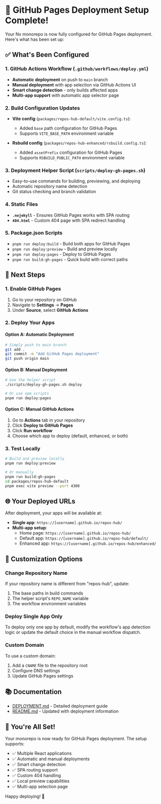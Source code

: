 # 🚀 GitHub Pages Deployment Setup Complete!

Your Nx monorepo is now fully configured for GitHub Pages deployment. Here's what has been set up:

## ✅ What's Been Configured

### 1. GitHub Actions Workflow (`.github/workflows/deploy.yml`)
- **Automatic deployment** on push to `main` branch
- **Manual deployment** with app selection via GitHub Actions UI
- **Smart change detection** - only builds affected apps
- **Multi-app support** with automatic app selector page

### 2. Build Configuration Updates
- **Vite config** (`packages/repos-hub-default/vite.config.ts`):
  - Added `base` path configuration for GitHub Pages
  - Supports `VITE_BASE_PATH` environment variable

- **Rsbuild config** (`packages/repos-hub-enhanced/rsbuild.config.ts`):
  - Added `assetPrefix` configuration for GitHub Pages  
  - Supports `RSBUILD_PUBLIC_PATH` environment variable

### 3. Deployment Helper Script (`scripts/deploy-gh-pages.sh`)
- Easy-to-use commands for building, previewing, and deploying
- Automatic repository name detection
- Git status checking and branch validation

### 4. Static Files
- **`.nojekyll`** - Ensures GitHub Pages works with SPA routing
- **`404.html`** - Custom 404 page with SPA redirect handling

### 5. Package.json Scripts
- `pnpm run deploy:build` - Build both apps for GitHub Pages
- `pnpm run deploy:preview` - Build and preview locally
- `pnpm run deploy:pages` - Deploy to GitHub Pages
- `pnpm run build:gh-pages` - Quick build with correct paths

## 🎯 Next Steps

### 1. Enable GitHub Pages
1. Go to your repository on GitHub
2. Navigate to **Settings** → **Pages**
3. Under **Source**, select **GitHub Actions**

### 2. Deploy Your Apps

#### Option A: Automatic Deployment
```bash
# Simply push to main branch
git add .
git commit -m "Add GitHub Pages deployment"
git push origin main
```

#### Option B: Manual Deployment
```bash
# Use the helper script
./scripts/deploy-gh-pages.sh deploy

# Or use npm scripts
pnpm run deploy:pages
```

#### Option C: Manual GitHub Actions
1. Go to **Actions** tab in your repository
2. Click **Deploy to GitHub Pages**
3. Click **Run workflow**
4. Choose which app to deploy (default, enhanced, or both)

### 3. Test Locally
```bash
# Build and preview locally
pnpm run deploy:preview

# Or manually
pnpm run build:gh-pages
cd packages/repos-hub-default
pnpm exec vite preview --port 4300
```

## 🌐 Your Deployed URLs

After deployment, your apps will be available at:

- **Single app**: `https://[username].github.io/repos-hub/`
- **Multi-app setup**:
  - Home page: `https://[username].github.io/repos-hub/`
  - Default app: `https://[username].github.io/repos-hub/default/`
  - Enhanced app: `https://[username].github.io/repos-hub/enhanced/`

## 🔧 Customization Options

### Change Repository Name
If your repository name is different from "repos-hub", update:
1. The base paths in build commands
2. The helper script's `REPO_NAME` variable
3. The workflow environment variables

### Deploy Single App Only
To deploy only one app by default, modify the workflow's app detection logic or update the default choice in the manual workflow dispatch.

### Custom Domain
To use a custom domain:
1. Add a `CNAME` file to the repository root
2. Configure DNS settings
3. Update GitHub Pages settings

## 📚 Documentation

- [DEPLOYMENT.md](./DEPLOYMENT.md) - Detailed deployment guide
- [README.md](./README.md) - Updated with deployment information

## 🎉 You're All Set!

Your monorepo is now ready for GitHub Pages deployment. The setup supports:
- ✅ Multiple React applications
- ✅ Automatic and manual deployments  
- ✅ Smart change detection
- ✅ SPA routing support
- ✅ Custom 404 handling
- ✅ Local preview capabilities
- ✅ Multi-app selection page

Happy deploying! 🚀
